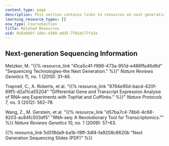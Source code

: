 ```yaml
---
content_type: page
description: This section contains links to resources on next generation sequencing.
learning_resource_types: []
ocw_type: CourseSection
title: Related Resources
uid: 016a606f-10ec-4388-a835-7761dc77fa3a
---
```


Next-generation Sequencing Information
--------------------------------------

Metzker, M. "{{% resource_link "41ca5c4f-f998-473a-951d-e486ffa46d9d" "Sequencing Technologies–the Next Generation." %}}" _Nature Reviews Genetics_ 11, no. 1 (2010): 31–46.

Trapnell, C., A. Roberts, et al. "{{% resource_link "8764e95d-bacd-420f-99f5-d2a11ca55204" "Differential Gene and Transcript Expression Analysis of RNA-seq Experiments with TopHat and Cufflinks." %}}" _Nature Protocols_ 7, no. 3 (2012): 562–78.

Wang, Z., M. Gerstein, et al. "{{% resource_link "d57ba7c4-78b6-4c68-9203-ac84fc503df5" "RNA-seq: A Revolutionary Tool for Transcriptomics.\"" %}} _Nature Reviews Genetics_ 10, no. 1 (2009): 57–63.

{{% resource_link 5d318da9-ba1b-f8ff-3df4-fa9208c6620b "Next Generation Sequencing Slides (PDF)" %}}